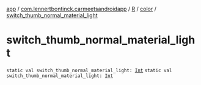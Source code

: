 [app](../../../index.md) / [com.lennertbontinck.carmeetsandroidapp](../../index.md) / [R](../index.md) / [color](index.md) / [switch_thumb_normal_material_light](./switch_thumb_normal_material_light.md)

# switch_thumb_normal_material_light

`static val switch_thumb_normal_material_light: `[`Int`](https://kotlinlang.org/api/latest/jvm/stdlib/kotlin/-int/index.html)
`static val switch_thumb_normal_material_light: `[`Int`](https://kotlinlang.org/api/latest/jvm/stdlib/kotlin/-int/index.html)